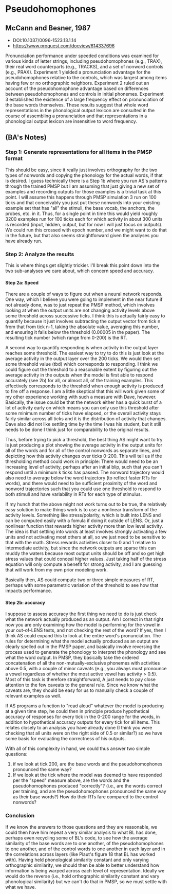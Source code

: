 # Pseudohomophones

## McCann and Besner, 1987

- DOI:10.1037/0096-1523.13.1.14
- https://www.proquest.com/docview/614337696

Pronunciation performance under speeded conditions was examined for various kinds of letter strings, including pseudohomophones (e.g., TRAX), their real word counterparts (e.g., TRACKS), and a set of nonword controls (e.g., PRAX). Experiment 1 yielded a pronunciation advantage for the pseudohomophones relative to the controls, which was largest among items having few or no orthographic neighbors. Experiment 2 ruled out an account of the pseudohomophone advantage based on differences between pseudohomophones and controls in initial phonemes. Experiment 3 established the existence of a large frequency effect on pronunciation of the base words themselves. These results suggest that whole word representations in the phonological output lexicon are consulted in the course of assembling a pronunciation and that representations in a phonological output lexicon are insensitive to word frequency.

## (BA's Notes)

### Step 1: Generate representations for all items in the PMSP format

This should be easy, since it really just involves orthography for the two types of nonwords and copying the phonology for the actual words, if that is desired.  I guess technically there is a Step 1b where you run AS's patterns through the trained PMSP but I am assuming that just giving a new set of examples and recording outputs for those examples is a trivial task at this point.  I will assume this happens through PMSP simulation 3 run on 100 ticks and that conceivably you just put these nonwords into your existing example set that has "all" the stimuli, the base vocab, the anchors, the probes, etc. in it.  Thus, for a single point in time this would yield roughly 3200 examples run for 100 ticks each for which activity in about 300 units is recorded (input, hidden, output, but for now I will just focus on outputs).  We could run this crossed with epoch number, and we might want to do that in the future, but that also seems straightforward given the analyses you have already run.  

### Step 2: Analyze the results

This is where things get slightly trickier.  I'll break this point down into the two sub-analyses we care about, which concern speed and accuracy.  

#### Step 2a: Speed

There are a couple of ways to figure out when a neural network responds.  One way, which I believe you were going to implement in the near future if not already done, was to just repeat the PMSP method, which involves looking at when the output units are not changing activity levels above some threshold across successive ticks.  I think this is actually fairly easy to quantify because it just involves subtracting the output vector from tick n from that from tick n-1, taking the absolute value, averaging this number, and ensuring it falls below the threshold (0.00005  in the paper).  The resulting tick number (which range from 0-200) is the RT.  

A second way to quantify responding is when activity in the output layer reaches some threshold.  The easiest way to try to do this is just look at the average activity in the output layer over the 200 ticks. We would then set some threshold value (tbd) which corresponds to responding.  I think we could figure out the threshold to a reasonable extent by figuring out the average activity in the outputs when the model is first able to respond accurately (see 2b) for all, or almost all, of the training examples.  This effectively corresponds to the threshold when enough activity is produced to fire off a response.  I am a little skeptical that this will work given some of my other experience working with such a measure with Dave, however.  Basically, the issue could be that the network either has a quick burst of a lot of activity early on which means you can only use this threshold after some minimum number of  ticks have elapsed, or the overall activity stays fairly similar across all ticks and it is the distribution of activity that changes.  Dave also did not like settling time by the time I was his student, but it still needs to be done I think just for comparability to the original results.  

Thus, before trying to pick a threshold, the best thing AS might want to try is just producing a plot showing the average activity in the output units for all of the words and for all of the control nonwords as separate lines, and depicting how this activity changes over ticks 0-200.  This will tell us if the thresholding method could work  in principle: There would need to be an increasing level of activity, perhaps after an initial blip, such that you can't respond until a minimum k ticks has passed.  The nonword trajectory would also need to average below the word trajectory (to reflect faster RTs for words), and there would need to be sufficient proximity of the word and nonword trajectories such that you could use one threshold to respond to both stimuli and have variability in RTs for each type of stimulus.

If my hunch that the above might not work turns out to be true, the relatively easy solution to make things work is to use a nonlinear transform of the activity levels.  Something like stress/polarity, which is built into LENS and can be computed easily with a fomula if doing it outside of LENS.  Or, just a nonlinear function that rewards higher activity more than low level activity.  The idea is that settling into words at least involves strongly activating a few units and not activating most others at all, so we just need to be sensitive to that with the math.  Stress rewards activities closer to 0 and 1 relative to intermediate activity, but since the network outputs are sparse this can muddy the waters because most output units should be off and so get high stress values that could conceal higher values.  Just taking half of the stress equation will only compute a benefit for strong activity, and I am guessing that will work from my own prior modeling work.  

Basically then, AS could compute two or three simple measures of RT, perhaps with some parametric variation of the threshold to see how that impacts performance.  

#### Step 2b: accuracy

I suppose to assess accuracy the first thing we need to do is just check what the network actually produced as an output.  Am I correct in that right now you are only examining how the model is performing for the vowel in your out-of-LENS tests, and not checking the rest of the word?  If yes, then I think AS could expand this to look at  the entire word's pronunciation.  The rules for determining what the model actually produced as an output are clearly spelled out in the PMSP paper, and basically involve reversing the process used to generate the phonology to interpret the phonology and see what the word output.  In PMSP, they basically take the ordered concatenation of all the non-mutually-exclusive phonemes with activities above 0.5, with a couple of minor caveats (e.g., you always must pronounce a vowel regardless of whether the most active vowel has activity > 0.5).  Most of this task is therefore straightforward, A just needs to pay close attention to the few caveats to the general rule.  Since we know what the caveats are, they should be easy for us to manually check a couple of relevant examples as well.  

If AS programs a function to "read aloud" whatever the model is producing at a given time step, he could then in principle produce hypothetical accuracy of responses for every tick in the 0-200 range for the words, in addition to hypothetical accuracy outputs for every tick for all items.  This relates closely to an analysis you have already done (I think you were checking that all units were on the right side of 0.5 or similar?) so we have some basis for evaluating the correctness of his outputs.  

With all of this complexity in hand, we could thus answer two simple questions: 

1. if we look at tick 200, are the base words and the pseudohomophones pronounced the same way?  
2. If we look at the tick where the model was deemed to have responded per the "speed" measure above, are the words and the pseudohomophones produced "correctly"?  (i.e., are the words correct per training, and are the pseudohomophones pronounced the same way as their base words?)  How do their RTs fare compared to the control nonwords?

### Conclusion

If we know the answers to those questions and they are reasonable, we could then have him repeat a very similar analysis to what BL has done, perhaps even recycling some of BL's code, to see how the average similarity of the base words are to one another, of the pseudohomophones to one another, and of the control words to one another in each layer and in the correlations across layers (like Plaut's figure 18 that BL has worked with).  Having held phonological similarity constant and only varying orthographic similarity, we should then be able to better understand how information is being warped across each level of representation.  Ideally we would do the reverse (i.e., hold orthographic similarity constant and vary phonological similarity) but we can't do that in PMSP, so we must settle with what we have.
